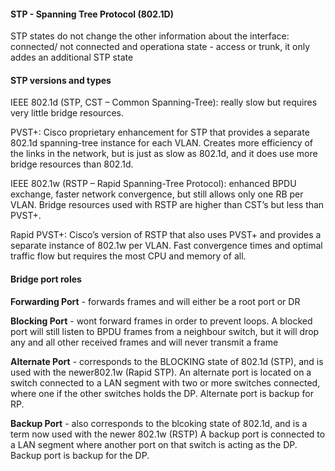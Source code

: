 #### STP - Spanning Tree Protocol (802.1D)

STP states do not change the other information about the interface: connected/ not connected and operationa state - access or trunk, it only addes an additional STP state



#### STP versions and types

IEEE 802.1d (STP, CST – Common Spanning-Tree): really slow but requires very little bridge resources.

PVST+: Cisco proprietary enhancement for STP that provides a separate 802.1d spanning-tree instance for each VLAN. Creates more efficiency of the links in the network, but is just as slow as 802.1d, and it does use more bridge resources than 802.1d.

IEEE 802.1w (RSTP – Rapid Spanning-Tree Protocol): enhanced BPDU exchange, faster network convergence, but still allows only one RB per VLAN. Bridge resources used with RSTP are higher than CST’s but less than PVST+.

Rapid PVST+: Cisco’s version of RSTP that also uses PVST+ and provides a separate instance of 802.1w per VLAN. Fast convergence times and optimal traffic flow but requires the most CPU and memory of all.


#### Bridge port roles

**Forwarding Port** - forwards frames and will either be a root port or DR

**Blocking Port** - wont forward frames in order to prevent loops. A blocked port will still listen to BPDU frames from a neighbour switch, but it will drop any and all other received frames and will never transmit a frame

**Alternate Port** - corresponds to the BLOCKING state of 802.1d (STP), and is used with the newer802.1w (Rapid STP). An alternate port is located on a switch connected to a LAN segment with two or more switches connected, where one if the other switches holds the DP. Alternate port is backup for RP.

**Backup Port** - also corresponds to the blcoking state of 802.1d, and is a term now used with the newer 802.1w (RSTP) A backup port is connected to a LAN segment where another port on that switch is acting as the DP. Backup port is backup for the DP.
